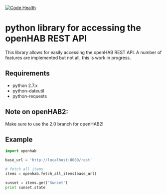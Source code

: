 [![Code Health](https://landscape.io/github/sim0nx/python-openhab/master/landscape.svg?style=flat)](https://landscape.io/github/sim0nx/python-openhab/master)


python library for accessing the openHAB REST API
============
  This library allows for easily accessing the openHAB REST API.
  A number of features are implemented but not all, this is work in progress.

Requirements
------------
  - python 2.7.x
  - python-dateutil
  - python-requests

Note on openHAB2:
-----------
  Make sure to use the 2.0 branch for openHAB2!

Example
------------
  ```python
  import openhab
  
  base_url = 'http://localhost:8080/rest'
  
  # fetch all items
  items = openhab.fetch_all_items(base_url)
  
  sunset = items.get('Sunset')
  print sunset.state
  ```
